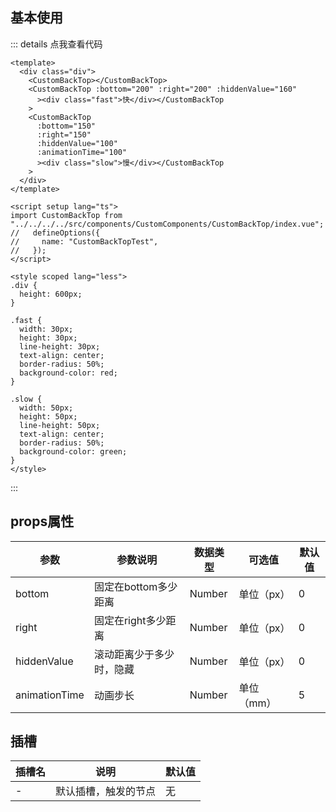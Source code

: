 ## 基本使用

::: details 点我查看代码
```vue
<template>
  <div class="div">
    <CustomBackTop></CustomBackTop>
    <CustomBackTop :bottom="200" :right="200" :hiddenValue="160"
      ><div class="fast">快</div></CustomBackTop
    >
    <CustomBackTop
      :bottom="150"
      :right="150"
      :hiddenValue="100"
      :animationTime="100"
      ><div class="slow">慢</div></CustomBackTop
    >
  </div>
</template>

<script setup lang="ts">
import CustomBackTop from "../../../../src/components/CustomComponents/CustomBackTop/index.vue";
//   defineOptions({
//     name: "CustomBackTopTest",
//   });
</script>

<style scoped lang="less">
.div {
  height: 600px;
}

.fast {
  width: 30px;
  height: 30px;
  line-height: 30px;
  text-align: center;
  border-radius: 50%;
  background-color: red;
}

.slow {
  width: 50px;
  height: 50px;
  line-height: 50px;
  text-align: center;
  border-radius: 50%;
  background-color: green;
}
</style>

```
:::

<CustomBackTopTest></CustomBackTopTest>


## props属性
| 参数   | 参数说明        | 数据类型 | 可选值        | 默认值 |
| ------ | --------------- | -------- | ------------- | ------ |
| bottom  | 固定在bottom多少距离            | Number   | 单位（px） | 0   |
| right | 固定在right多少距离            | Number   | 单位（px） | 0   |
| hiddenValue | 滚动距离少于多少时，隐藏            | Number   | 单位（px） | 0   |
| animationTime | 动画步长            | Number   | 单位（mm） | 5  |

## 插槽

| 插槽名 | 说明                 | 默认值 |
| ------ | -------------------- | ------ |
| -      | 默认插槽，触发的节点 | 无     |

